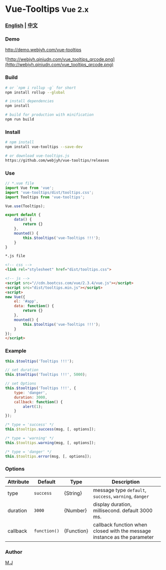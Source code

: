 # Vue-Tooltips <small>Vue 2.x</small>

### [English](https://github.com/webjyh/vue-tooltips) | [中文](https://github.com/webjyh/vue-tooltips/blob/master/README.zh_CN.md)

### Demo
http://demo.webjyh.com/vue-tooltips

![http://webjyh.qiniudn.com/vue_tooltips_qrcode.png](http://webjyh.qiniudn.com/vue_tooltips_qrcode.png)

### Build
``` bash
# or `npm i rollup -g` for short
npm install rollup --global

# install dependencies
npm install

# build for production with minification
npm run build
```

### Install
``` bash
# npm install
npm install vue-tooltips --save-dev

# or download vue-tooltips.js
https://github.com/webjyh/vue-tooltips/releases
```

### Use
```javascript
// *.vue file
import Vue from 'vue';
import 'vue-tooltips/dist/tooltips.css';
import Tooltips from 'vue-tooltips';

Vue.use(Tooltips);

export default {
    data() {
        return {}
    },
    mounted() {
        this.$tooltips('vue-Tooltips !!!');
    }
}
```

```html
*.js file

<!-- css -->
<link rel="stylesheet" href="dist/tooltips.css">

<!-- js -->
<script src="//cdn.bootcss.com/vue/2.3.4/vue.js"></script>
<script src="dist/tooltips.min.js"></script>
<script>
new Vue({
    el: '#app',
    data: function() {
        return {}
    },
    mounted() {
        this.$tooltips('vue-Tooltips !!!');
    }
});
</script>
```

### Example
```javascript
this.$tooltips('Tooltips !!!');

// set duration
this.$tooltips('Tooltips !!!', 5000);

// set Options
this.$tooltips('Tooltips !!!', {
    type: 'danger',
    duration: 3000,
    callback: function() {
        alert(1);
    }
});

/* type = 'success' */
this.$tooltips.success(msg, [, options]);

/* type = 'warning' */
this.$tooltips.warning(msg, [, options]);

/* type = 'danger' */
this.$tooltips.error(msg, [, options]);
```

### Options
Attribute  | Default | Type | Description
------- | ------ | ---- | --------
type |  `success` | {String} | message type `default`, `success`, `warning`, `danger`
duration | `3000` | {Number} | display duration, millisecond. default 3000 ms.
callback | `function()` | {Function} | callback function when closed with the message instance as the parameter

### Author
[M.J](http://webjyh.com)
